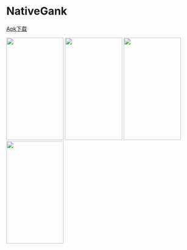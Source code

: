 # NativeGank

 
<a href="https://github.com/xiDaiDai/NativeGank/blob/master/app/app-release.apk">Apk下载</a>
 
<p><img src="https://github.com/xiDaiDai/NativeGank/blob/master/device-2016-06-06-180632.png" height="270" width="150" />
 <img src="https://github.com/xiDaiDai/NativeGank/blob/master/device-2016-06-08-095756.png" height="270" width="150" />
 <img src="https://github.com/xiDaiDai/NativeGank/blob/master/device-2016-06-08-095840.png" height="270" width="150" />
 <img src="https://github.com/xiDaiDai/NativeGank/blob/master/device-2016-06-08-095953.png" height="270" width="150" />
</p>
 
